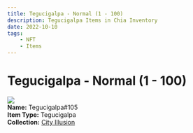 ```yaml
---
title: Tegucigalpa - Normal (1 - 100)
description: Tegucigalpa Items in Chia Inventory
date: 2022-10-10
tags:
    - NFT
    - Items
---
```


# Tegucigalpa - Normal (1 - 100)
<div class="item_thumbnail">
<img loading="lazy" src="https://x52wympl54jkpqgasxjitqyc34ibmgrk6xkntihnewn4m7rlhy7a.arweave.net/v3VsMevvEqfAwJXSicMC3xAWGir11Nmg7SWbxn4rPj4"><br/>
<div><strong>Name:</strong> Tegucigalpa#105</div>
<div><strong>Item Type:</strong> Tegucigalpa</div>
<div><strong>Collection:</strong> <a href="https://www.spacescan.io/xch/nft/collection/col1lend2dcn558km4wcwta4xnkfv3xpcmlp9kyt0m909emvfxechlyqdl5ndg">City Illusion</a></div>
</div>

